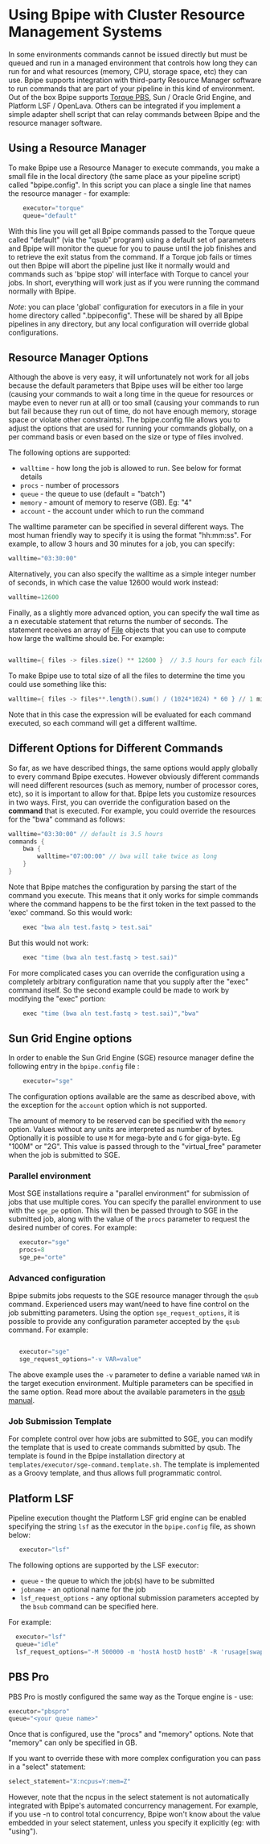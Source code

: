 [comment]: <> ( vim: ts=20 expandtab sw=20 tw=100 spell linespace=3 nocindent nosmartindent filetype=Markdown guifont=Menlo\ Regular\:h14)

# Using Bpipe with Cluster Resource Management Systems

In some environments commands cannot be issued directly but must be queued and
run in a managed environment that controls how long they can run for and what
resources (memory, CPU, storage space, etc) they can use.  Bpipe supports
integration with third-party Resource Manager software to run commands that are
part of your pipeline in this kind of environment.  Out of the box Bpipe
supports  [Torque PBS](http://www.adaptivecomputing.com/products/torque.php),
Sun / Oracle Grid Engine, and Platform LSF / OpenLava.  Others can be integrated if you
implement a simple adapter shell script that can relay commands between Bpipe
and the resource manager software.

## Using a Resource Manager

To make Bpipe use a Resource Manager to execute commands, you make a small file
in the local directory (the same place as your pipeline script) called
"bpipe.config".   In this script you can place a single line that names the
resource manager - for example:

```groovy 
    executor="torque"
    queue="default"
```

With this line you will get all Bpipe commands passed to the Torque queue called "default" (via the "qsub" program)
using a default set of parameters and Bpipe will monitor the queue for you to pause until the job
finishes and to retrieve the exit status from the command. If a Torque job fails or times out then
Bpipe will abort the pipeline just like it normally would and commands such as 'bpipe stop' will
interface with Torque to cancel your jobs.  In short, everything will work just as if you were
running the command normally with Bpipe.

*Note*: you can place 'global' configuration for executors in a file in your home directory called
".bpipeconfig".  These will be shared by all Bpipe pipelines in any directory, but any local
configuration will override global configurations.

## Resource Manager Options

Although the above is very easy, it will unfortunately not work for all jobs because the default
parameters that Bpipe uses will be either too large (causing your commands to wait a long time in
the queue for resources or maybe even to never run at all) or too small (causing your commands to
run but fail because they run out of time, do not have enough memory, storage space or violate other
constraints).   The bpipe.config file allows you to adjust the options that are used for running
your commands globally, on a per command basis or even based on the size or type of files involved. 

The following options are supported:

- `walltime` - how long the job is allowed to run.  See below for format details
- `procs` - number of processors
- `queue` - the queue to use (default = "batch")
- `memory` - amount of memory to reserve (GB).  Eg:  "4"
- `account` - the account under which to run the command

The walltime parameter can be specified in several different ways.  The most human friendly way to
specify it is using the format "hh:mm:ss".  For example, to allow 3 hours and 30 minutes for a job,
you can specify:

```groovy 
walltime="03:30:00"
```

Alternatively, you can also specify the walltime as a simple integer number of seconds, in which
case the value 12600 would work instead:

```groovy 
walltime=12600
```

Finally, as a slightly more advanced option, you can specify the wall time as a n executable
statement that returns the number of seconds.   The statement receives an array of
[File](http://groovy.codehaus.org/groovy-jdk/java/io/File.html) objects that you can use to compute
how large the walltime should be. For example:

```groovy 

walltime={ files -> files.size() ** 12600 }  // 3.5 hours for each file
```

To make Bpipe use to total size of all the files to determine the time you could use something like
this:

```groovy 
walltime={ files -> files**.length().sum() / (1024*1024) * 60 } // 1 minute per MB
```

Note that in this case the expression will be evaluated for each command executed, so each command
will get a different walltime.

## Different Options for Different Commands

So far, as we have described things, the same options would apply globally to every command Bpipe
executes.  However obviously different commands will need different resources (such as memory,
number of processor cores, etc), so it is important to allow for that.  Bpipe lets you customize
resources in two ways.  First, you can override the configuration based on the **command** that is
executed.  For example, you could override the resources for the "bwa" command as follows:

```groovy 
walltime="03:30:00" // default is 3.5 hours
commands {
    bwa {
        walltime="07:00:00" // bwa will take twice as long
    }
}
```

Note that Bpipe matches the configuration by parsing the start of the command you execute.  This
means that it only works for simple commands where the command happens to be the first token in the
text passed to the 'exec' command.  So this would work:

```groovy 
    exec "bwa aln test.fastq > test.sai"
```

But this would not work:

```groovy 
    exec "time (bwa aln test.fastq > test.sai)"
```

For more complicated cases you can override the configuration using a completely arbitrary
configuration name that you supply after the "exec" command itself.   So the second example could be
made to work by modifying the "exec" portion:

```groovy 
    exec "time (bwa aln test.fastq > test.sai)","bwa"
```

## Sun Grid Engine options

In order to enable the Sun Grid Engine (SGE) resource manager define the following entry in the
`bpipe.config` file :

```groovy 
    executor="sge"
```

The configuration options available are the same as described above, with the exception for the
`account` option  which is not supported. 

The amount of memory to be reserved can be specified with the `memory` option. Values without any
units are interpreted as number of bytes. Optionally it is possible to use `M` for mega-byte and `G`
for giga-byte. Eg "100M" or "2G". This value is passed through to the "virtual_free" parameter when
the job is submitted to SGE.

### Parallel environment

Most SGE installations require a "parallel environment" for submission of 
jobs that use multiple cores. You can specify the parallel environment to use 
with the `sge_pe` option. This will then be passed through to SGE in the submitted 
job, along with the value of the `procs` parameter to request the desired number of
cores. For example:

```groovy 
   executor="sge"
   procs=8
   sge_pe="orte"
```

### Advanced configuration

Bpipe submits jobs requests to the SGE resource manager through the `qsub`
command. Experienced users may want/need to have fine control on the job
submitting parameters. Using the option `sge_request_options`, it is possible
to provide any configuration parameter accepted by the `qsub` command. For
example:

```groovy 

   executor="sge"
   sge_request_options="-v VAR=value" 
```

The above example uses the `-v` parameter to define a variable named `VAR` in the target execution
environment. Multiple parameters can be specified in the same option. Read more about the available
parameters in the [qsub manual](http://gridscheduler.sourceforge.net/htmlman/htmlman1/qsub.html).

### Job Submission Template

For complete control over how jobs are submitted to SGE, you can modify the template that is
used to create commands submitted by qsub. The template is found in the Bpipe installation directory
at `templates/executor/sge-command.template.sh`. The template is implemented as a Groovy template,
and thus allows full programmatic control.

## Platform LSF

Pipeline execution thought the Platform LSF grid engine can be enabled specifying the string `lsf`
as the executor in the `bpipe.config` file, as shown below: 
 
```groovy 
   executor="lsf"
```

The following options are supported by the LSF executor:

- `queue` - the queue to which the job(s) have to be submitted
- `jobname` - an optional name for the job
- `lsf_request_options` - any optional submission parameters accepted by the `bsub` command can be
  specified here.

For example: 

```groovy 
  executor="lsf" 
  queue="idle"
  lsf_request_options="-M 500000 -m 'hostA hostD hostB' -R 'rusage[swap=50]' "
```

## PBS Pro

PBS Pro is mostly configured the same way as the Torque engine is - use:

```groovy
executor="pbspro" 
queue="<your queue name>"
```

Once that is configured, use the "procs" and "memory" options. Note that "memory" can only be
specified in GB.

If you want to override these with more complex configuration you can pass in a "select" statement:

```groovy
select_statement="X:ncpus=Y:mem=Z" 
```

However, note that the ncpus in the select statement is not automatically
integrated with Bpipe's automated concurrency management. For example, if you use
-n to control total concurrency, Bpipe won't know about the value embedded in your
select statement, unless you specify it explicitly (eg: with "using").


